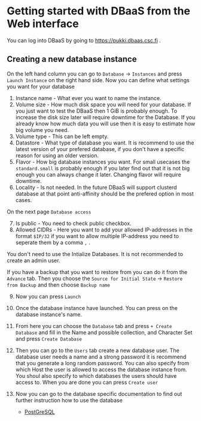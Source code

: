 # Getting started with DBaaS from the Web interface

You can log into DBaaS by going to https://pukki.dbaas.csc.fi .


## Creating a new database instance

On the left hand column you can go to `Database` -> `Instances` and press `Launch Instance` on the right hand side.
Now you can define what settings you want for your database

1.   Instance name - What ever you want to name the instance.
2.   Volume size - How much disk space you will need for your database. If you just want to test the DBaaS then 1 GiB is probably enough. To increase the disk size later will require downtime for the Database. If you already know how much data you will use then it is easy to estimate how big volume you need. 
3.   Volume type - This can be left empty.
4.   Datastore - What type of database you want. It is recommend to use the latest version of your prefered database, if you don't have a specific reason for using an older version.
5.   Flavor - How big database instances you want. For small usecases the `standard.small` is probably enough if you later find out that it is not big enough you can always change it later. Changing flavor will require downtime.
6.   Locality - Is not needed. In the future DBaaS will support clusterd database at that point anti-affinity should be the prefered option in most cases.

On the next page `Database access`

7. Is public - You need to check public checkbox.
8. Allowed CIDRs - Here you want to add your allowed IP-addresses in the format `$IP/32` if you want to allow multiple IP-address you need to seperate them by a comma `,` .

You don't need to use the Intialize Databases. It is not recommended to create an admin user.

If you have a backup that you want to restore from you can do it from the `Advance` tab. Then you choose the `Source for Initial State` -> `Restore from Backup` and then choose `Backup name`

9. Now you can press `Launch`


10. Once the database instance have launched. You can press on the database instance's name. 
11. From here you can choose the `Database` tab and press `+ Create Database` and fill in the Name and possible collection, and Character Set and press `Create Database`
12. Then you can go to the `Users` tab create a new database user. The database user needs a name and a strong password it is recommend that you generate a long random password. You can also specify from which Host the user is allowed to access the database instance from. You shoul also specify to which databases the users should have access to. When you are done you can press `Create user`

13. Now you can go to the database specific documentation to find out further instruction how to use the database

	* [PostGreSQL](postgresql.md)




